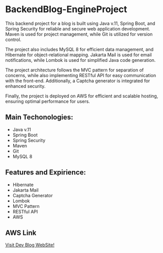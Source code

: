 # BackendBlog-EngineProject
This backend project for a blog is built using Java v.11, Spring Boot, and Spring Security for reliable and secure web application development. Maven is used for project management, while Git is utilized for version control.

The project also includes MySQL 8 for efficient data management, and Hibernate for object-relational mapping. Jakarta Mail is used for email notifications, while Lombok is used for simplified Java code generation.

The project architecture follows the MVC pattern for separation of concerns, while also implementing RESTful API for easy communication with the front-end. Additionally, a Captcha generator is integrated for enhanced security.

Finally, the project is deployed on AWS for efficient and scalable hosting, ensuring optimal performance for users.


<h2>Main Techonologies:</h2>
<ul>
  <li>Java v.11</li>
  <li>Spring Boot</li>
  <li>Spring Security</li>
  <li>Maven</li>
  <li>Git</li>
  <li>MySQL 8 </li>
</ul>

<h2>Features and Expirience:</h2>
<ul>
  <li>Hibernate</li>
  <li>Jakarta Mail</li>
  <li>Captcha Generator</li>
  <li>Lombok</li>
  <li>MVC Pattern</li>
  <li>RESTful API</li>
  <li>AWS</li>
  
</ul>

<h2>AWS  Link</h2>
<a href="http://blockengine.eu-central-1.elasticbeanstalk.com/">Visit Dev Blog WebSite!</a>



